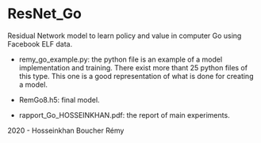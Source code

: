 # ResNet_Go
Residual Network model to learn policy and value in computer Go using Facebook ELF data.

- remy_go_example.py: the python file is an example of a model implementation and training. There exist more thant 25 python files of this type. This one is a good representation of what is done for creating a model.

- RemGo8.h5: final model.

- rapport_Go_HOSSEINKHAN.pdf: the report of main experiments.

2020 - Hosseinkhan Boucher Rémy
